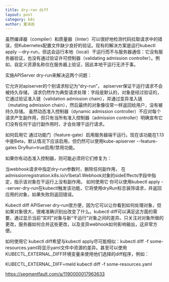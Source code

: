 ```yaml
---
title: dry-run diff
layout: post
category: k8s
author: 夏泽民
---
```

虽然编译器（compiler）和质量器（linter）可以很好地检测代码拉取请求中的错误，但Kubernetes配置文件缺少良好的验证。现有的解决方案是运行kubectl apply --dry-run，但这会运行本地（local）干运行而不与服务器通信：它没有服务器验证，也没有通过验证许可控制器（validating admission controller）。例如，自定义资源名称仅在服务器上验证，因此本地干运行无济于事。

实施APIServer dry-run来解决这两个问题：

它允许对apiserver的个别请求标记为“dry-run”，
apiserver保证干运行请求不会被持久存储，
请求仍然作为典型请求处理：字段是默认的，对象是经过验证的，它通过验证准入链（validation admission chain），并通过变异准入链（mutating admission chain），然后最终的对象像往常一样返回给用户，没有被持久存储。
虽然动态准入控制器（dynamic admission controller）不应对每个请求产生副作用，但只有当所有准入控制器（admission controller）明确宣布它们没有任何干运行副作用时，才会处理干运行请求。

如何启用它
通过功能门（feature-gate）启用服务器端干运行。现在该功能在1.13中是Beta，默认情况下应该启用，但仍然可以使用kube-apiserver --feature-gates DryRun=true启用/禁用功能。

如果你有动态准入控制器，则可能必须将它们修复为：

当webhook请求中指定dry-run参数时，删除任何副作用，
在admissionregistration.k8s.io/v1beta1.Webhook对象的sideEffects字段中指定，指示该对象在干运行上没有副作用。
如何使用它
你可以使用kubectl apply --server-dry-run在kubectl触发该功能，它将使用dryRun标志装饰请求，并返回应用的对象，如果失败则返回错误。
<!-- more -->
Kubectl diff
APIServer dry-run很方便，因为它可以让你看到如何处理对象，但如果对象很大，很难准确识别出改变了什么。kubectl diff可以满足这方面的需要，通过显示当前“实时”对象与新“干运行”对象之间的差异。只关注对对象所做的更改，服务器如何合并这些更改，以及变异webhook如何影响输出，这非常方便。

如何使用它
kubectl diff希望与kubectl apply尽可能相似：kubectl diff -f some-resources.yaml将显示yaml文件中资源的差异。甚至可以使用KUBECTL_EXTERNAL_DIFF环境变量来使用他们选择的diff程序，例如：

KUBECTL_EXTERNAL_DIFF=meld kubectl diff -f some-resources.yaml

https://segmentfault.com/a/1190000017963633
